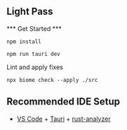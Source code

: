## Light Pass

*** Get Started ***

```
npm install

npm run tauri dev
```

Lint and apply fixes

`npx biome check --apply ./src`

## Recommended IDE Setup

- [VS Code](https://code.visualstudio.com/) + [Tauri](https://marketplace.visualstudio.com/items?itemName=tauri-apps.tauri-vscode) + [rust-analyzer](https://marketplace.visualstudio.com/items?itemName=rust-lang.rust-analyzer)
